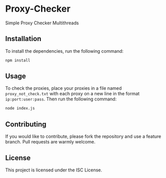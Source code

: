 # Proxy-Checker
 Simple Proxy Checker Multithreads
## Installation

To install the dependencies, run the following command:

```bash
npm install
```

## Usage

To check the proxies, place your proxies in a file named `proxy_not_check.txt` with each proxy on a new line in the format `ip:port:user:pass`. Then run the following command:

```bash
node index.js
```

## Contributing

If you would like to contribute, please fork the repository and use a feature branch. Pull requests are warmly welcome.

## License

This project is licensed under the ISC License.